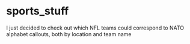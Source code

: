 # sports_stuff

I just decided to check out which NFL teams could correspond to NATO alphabet callouts, both by location and team name
